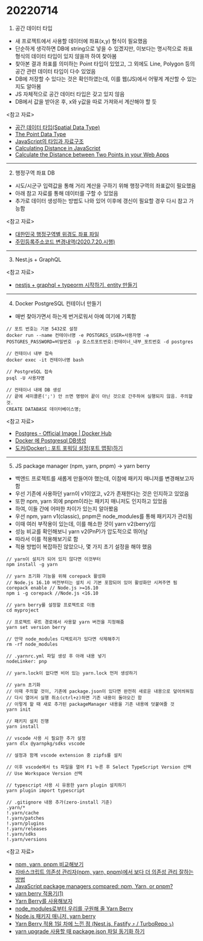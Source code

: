 # 20220714

1. 공간 데이터 타입

- 새 프로젝트에서 사용할 데이터에 좌표(x,y) 형식이 필요했음
- 단순하게 생각하면 DB에 string으로 넣을 수 있겠지만, 이보다는 명시적으로 좌표 형식의 데이터 타입이 있지 않을까 하여 찾아봄
- 찾아본 결과 좌표를 의미하는 Point 타입이 있었고, 그 외에도 Line, Polygon 등의 공간 관련 데이터 타입이 다수 있었음
- DB에 저장할 수 있다는 것은 확인하였는데, 이를 웹(JS)에서 어떻게 계산할 수 있는지도 알아봄
- JS 자체적으로 공간 데이터 타입은 갖고 있지 않음
- DB에서 값을 받아온 후, x와 y값을 따로 가져와서 계산해야 할 듯

<참고 자료>

- [공간 데이터 타입(Spatial Data Type)](https://sparkdia.tistory.com/24)
- [The Point Data Type](https://www.pgcasts.com/episodes/the-point-data-type)
- [JavaScript의 타입과 자료구조](https://developer.mozilla.org/ko/docs/Web/JavaScript/Data_structures)
- [Calculating Distance in JavaScript](https://henry-rossiter.medium.com/calculating-distance-between-geographic-coordinates-with-javascript-5f3097b61898)
- [Calculate the Distance between Two Points in your Web Apps](https://www.htmlgoodies.com/javascript/calculate-the-distance-between-two-points-in-your-web-apps/)

---

2. 행정구역 좌표 DB

- 시도/시군구 입력값을 통해 거리 계산을 구하기 위해 행정구역의 좌표값이 필요했음
- 아래 참고 자료를 통해 데이터를 구할 수 있었음
- 추가로 데이터 생성하는 방법도 나와 있어 이후에 갱신이 필요할 경우 다시 참고 가능함

<참고 자료>

- [대한민국 행정구역별 위경도 좌표 파일](https://skyseven73.tistory.com/23)
- [주민등록주소코드 변경내역(2020.7.20.시행)](https://www.mois.go.kr/frt/bbs/type001/commonSelectBoardArticle.do?bbsId=BBSMSTR_000000000052&nttId=78739)

---

3. Nest.js + GraphQL

<참고 자료>

- [nestjs + graphql + typeorm 시작하기, entity 만들기](https://velog.io/@jujube0/nestjs-graphql-typeorm-%EC%8B%9C%EC%9E%91%ED%95%98%EA%B8%B0-entity-%EB%A7%8C%EB%93%A4%EA%B8%B0)

---

4. Docker PostgreSQL 컨테이너 만들기

- 매번 찾아가면서 하는게 번거로워서 아예 여기에 기록함

```
// 포트 번호는 기본 5432로 설정
docker run --name 컨테이너명 -e POSTGRES_USER=사용자명 -e POSTGRES_PASSWORD=비밀번호 -p 호스트포트번호:컨테이너_내부_포트번호 -d postgres

// 컨테이너 내부 접속
docker exec -it 컨테이너명 bash

// PostgreSQL 접속
psql -U 사용자명

// 컨테이너 내에 DB 생성
// 끝에 세미콜론(';') 안 쓰면 명령어 끝이 아닌 것으로 간주하여 실행되지 않음. 주의할 것.
CREATE DATABASE 데이터베이스명;
```

<참고 자료>

- [Postgres - Official Image | Docker Hub](https://hub.docker.com/_/postgres)
- [Docker 에 Postgresql DB생성](https://velog.io/@eqeq109/Docker-%EC%97%90-Postgresql-DB%EC%83%9D%EC%84%B1)
- [도커(Docker) : 포트 포워딩 설정(포트 맵핑)하기](https://tttsss77.tistory.com/155)

---

5. JS package manager (npm, yarn, pnpm) -> yarn berry

- 백앤드 프로젝트를 새롭게 만들어야 했는데, 이참에 패키지 매니저를 변경해보고자 함
- 우선 기존에 사용하던 yarn이 v1이었고, v2가 존재한다는 것은 인지하고 있었음
- 또한 npm, yarn 외에 pnpm이라는 패키지 매니저도 인지하고 있었음
- 하여, 이들 간에 어떠한 차이가 있는지 알아봤음
- 우선 npm, yarn v1(classic), pnpm은 node_modules를 통해 패키지가 관리됨
- 이때 여러 부작용이 있는데, 이를 해소한 것이 yarn v2(berry)임
- 성능 비교를 확인해보니 yarn v2(PnP)가 압도적으로 뛰어남
- 따라서 이를 적용해보기로 함
- 적용 방법이 복잡하진 않았으나, 몇 가지 초기 설정을 해야 했음

```
// yarn이 설치가 되어 있지 않다면 이것부터
npm install -g yarn

// yarn 초기화 기능을 위해 corepack 활성화
// Node.js 16.10 버전부터는 설치 시 기본 포함되어 있어 활성화만 시켜주면 됨
corepack enable // Node.js >=16.10
npm i -g corepack //Node.js <16.10

// yarn berry를 설정할 프로젝트로 이동
cd myproject

// 프로젝트 루트 경로에서 사용할 yarn 버전을 지정해줌
yarn set version berry

// 만약 node_modules 디렉토리가 있다면 삭제해주기
rm -rf node_modules

// .yarnrc.yml 파일 생성 후 아래 내용 넣기
nodeLinker: pnp

// yarn.lock이 없다면 비어 있는 yarn.lock 먼저 생성하기

// yarn 초기화
// 이때 주의할 것이, 기존에 package.json이 있다면 완전히 새로운 내용으로 덮어씌워짐
// 다시 열어서 실행 취소(ctrl+z)하면 기존 내용이 돌아오긴 함
// 이렇게 할 때 새로 추가된 packageManager 내용을 기존 내용에 덧붙여줄 것
yarn init

// 패키지 설치 진행
yarn install
```

```
// vscode 사용 시 필요한 추가 설정
yarn dlx @yarnpkg/sdks vscode

// 설정과 함께 vscode extension 중 zipfs를 설치

// 이후 vscode에서 ts 파일을 열어 F1 누른 후 Select TypeScript Version 선택
// Use Workspace Version 선택

// typescript 사용 시 유용한 yarn plugin 설치하기
yarn plugin import typescript
```

```
// .gitignore 내용 추가(zero-install 기준)
.yarn/*
!.yarn/cache
!.yarn/patches
!.yarn/plugins
!.yarn/releases
!.yarn/sdks
!.yarn/versions
```

<참고 자료>

- [npm, yarn, pnpm 비교해보기](https://yceffort.kr/2022/05/npm-vs-yarn-vs-pnpm)
- [자바스크립트 의존성 관리자(npm, yarn, pnpm)에서 보다 더 의존성 관리 잘하는 방법](https://yceffort.kr/2021/07/javascript-dependency-manager-dont-mange-dependencies)
- [JavaScript package managers compared: npm, Yarn, or pnpm?](https://blog.logrocket.com/javascript-package-managers-compared/)
- [yarn berry 적용기(1)](https://medium.com/wantedjobs/yarn-berry-%EC%A0%81%EC%9A%A9%EA%B8%B0-1-e4347be5987)
- [Yarn Berry를 사용해보자](https://velog.io/@seokunee/Yarn-Berry%EB%A5%BC-%EC%82%AC%EC%9A%A9%ED%95%B4%EB%B3%B4%EC%9E%90)
- [node_modules로부터 우리를 구원해 줄 Yarn Berry](https://toss.tech/article/node-modules-and-yarn-berry)
- [Node.js 패키지 매니저, yarn berry](https://gongzone.github.io/yarnberry/)
- [Yarn Berry 적용 1일 차에 느낀 점 (Nest.js, Fastify ⤴️ / TurboRepo ⤵️)](https://velog.io/@johnwi/wil-01-Yarn-Berry)
- [yarn upgrade 사용할 때 package.json 파일 동기화 하기](https://jhyeok.com/yarn-sync-package-json/)
